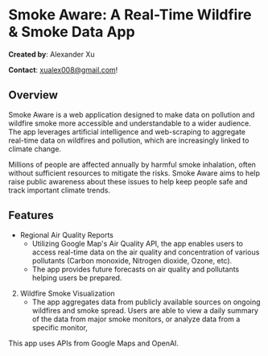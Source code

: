 # Smoke Aware: A Real-Time Wildfire & Smoke Data App


**Created by**: Alexander Xu

**Contact**: xualex008@gmail.com!

## Overview
Smoke Aware is a web application designed to make data on pollution and wildfire smoke more accessible and understandable to a wider audience. The app leverages artificial intelligence and web-scraping to aggregate real-time data on wildfires and pollution, which are increasingly linked to climate change. 

Millions of people are affected annually by harmful smoke inhalation, often without sufficient resources to mitigate the risks. Smoke Aware aims to help raise public awareness about these issues to help keep people safe and track important climate trends.

## Features

- Regional Air Quality Reports
    - Utilizing Google Map's Air Quality API, the app enables users to access real-time data on the air quality and concentration of various pollutants (Carbon monoxide, Nitrogen dioxide, Ozone, etc).
    - The app provides future forecasts on air quality and pollutants helping users be prepared.

2. Wildfire Smoke Visualization
    - The app aggregates data from publicly available sources on ongoing wildfires and smoke spread. Users are able to view a daily summary of the data from major smoke monitors, or analyze data from a specific monitor, 

This app uses APIs from Google Maps and OpenAI.
